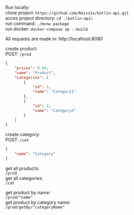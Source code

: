 Run locally:  
clone project: ``https://github.com/Reiss1x/kotlin-api.git``  
acces project directory: ``cd .\kotlin-api\``  
run command: ``./mvnw package``  
run docker: ``docker-compose up --build``  

All requests are made in: http://localhost:8080  

create product:  
POST: ``/prod``  
```json
{  
    "prices": 9.99,  
    "name": "Product",  
    "categories": [  
        {  
            "id": 1,  
            "name": "Category1"  
        },  
        {    
            "id": 2,  
            "name": "Category2"  
        }  
    ]  
}  
```
create category:  
POST: ``/cat``
```json
{  
    "name": "Category"  
}
```

get all products:  
``/prod``  
get all categories:     
``/cat``

get product by name:  
``/prod/"name"``  
get product by category name:   
``/prod/getBy/"categoryName"``  



